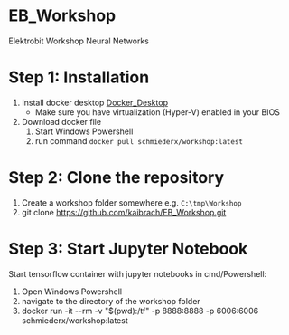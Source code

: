 # EB_Workshop
Elektrobit Workshop Neural Networks

# Step 1: Installation
1. Install docker desktop [Docker_Desktop](https://desktop.docker.com/win/stable/Docker%20Desktop%20Installer.exe)
   * Make sure you have virtualization (Hyper-V) enabled in your BIOS
2. Download docker file
   1. Start Windows Powershell
   2. run command `docker pull schmiederx/workshop:latest`

# Step 2: Clone the repository
1. Create a workshop folder somewhere e.g. `C:\tmp\Workshop`
2. git clone https://github.com/kaibrach/EB_Workshop.git

# Step 3: Start Jupyter Notebook 
Start tensorflow container with jupyter notebooks in cmd/Powershell:
1. Open Windows Powershell
2. navigate to the directory of the workshop folder 
3. docker run -it --rm -v "$(pwd):/tf" -p 8888:8888 -p 6006:6006 schmiederx/workshop:latest

